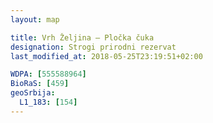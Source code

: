 ```yaml
---
layout: map

title: Vrh Željina – Pločka čuka
designation: Strogi prirodni rezervat
last_modified_at: 2018-05-25T23:19:51+02:00

WDPA: [555588964]
BioRaS: [459]
geoSrbija:
  L1_183: [154]
---
```

